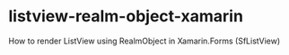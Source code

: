 # listview-realm-object-xamarin
How to render ListView using RealmObject in Xamarin.Forms (SfListView)
